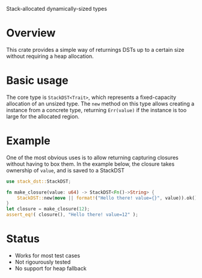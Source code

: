 Stack-allocated dynamically-sized types

# Overview
This crate provides a simple way of returnings DSTs up to a certain size without requiring a heap allocation.

# Basic usage
The core type is `StackDST<Trait>`, which represents a fixed-capacity allocation of an unsized type.
The `new` method on this type allows creating a instance from a concrete type, returning `Err(value)` if the instance is too large
for the allocated region.

# Example
One of the most obvious uses is to allow returning capturing closures without having to box them. In the example below, the closure
takes ownership of `value`, and is saved to a StackDST
```rust
use stack_dst::StackDST;

fn make_closure(value: u64) -> StackDST<Fn()->String> {
    StackDST::new(move || format!("Hello there! value={}", value)).ok().expect("Closure doesn't fit")
}
let closure = make_closure(12);
assert_eq!( closure(), "Hello there! value=12" );
```

# Status
- Works for most test cases
- Not rigourously tested
- No support for heap fallback

